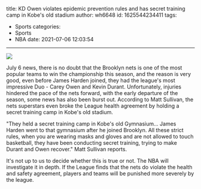 title: KD Owen violates epidemic prevention rules and has secret training camp in Kobe's old stadium
author: wh6648
id: 1625544234411
tags: 
- Sports
categories: 
- Sports
- NBA
date: 2021-07-06 12:03:54
---
![](https://p3.itc.cn/q_70/images01/20210706/e2bf925477a0415ba92739f24c2a5898.jpeg)


July 6 news, there is no doubt that the Brooklyn nets is one of the most popular teams to win the championship this season, and the reason is very good, even before James Harden joined, they had the league's most impressive Duo - Carey Owen and Kevin Durant. Unfortunately, injuries hindered the pace of the nets forward, with the early departure of the season, some news has also been burst out. According to Matt Sullivan, the nets superstars even broke the League health agreement by holding a secret training camp in Kobe's old stadium.

"They held a secret training camp in Kobe's old Gymnasium... James Harden went to that gymnasium after he joined Brooklyn. All these strict rules, when you are wearing masks and gloves and are not allowed to touch basketball, they have been conducting secret training, trying to make Durant and Owen recover." Matt Sullivan reports.

It's not up to us to decide whether this is true or not. The NBA will investigate it in depth. If the League finds that the nets do violate the health and safety agreement, players and teams will be punished more severely by the league.

